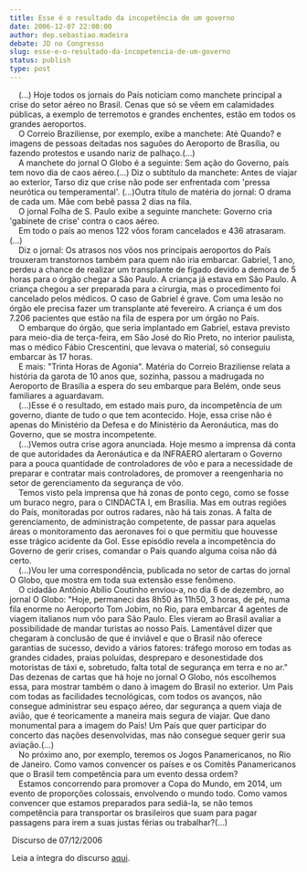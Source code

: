 ```yaml
---
title: Esse é o resultado da incopetência de um governo
date: 2006-12-07 22:00:00
author: dep.sebastiao.madeira
debate: JD no Congresso
slug: esse-e-o-resultado-da-incopetencia-de-um-governo
status: publish 
type: post
---
```


    (...) Hoje todos os jornais do País noticiam como manchete principal a crise do setor aéreo no Brasil. Cenas que só se vêem em calamidades públicas, a exemplo de terremotos e grandes enchentes, estão em todos os grandes aeroportos.   
    O Correio Braziliense, por exemplo, exibe a manchete: Até Quando? e imagens de pessoas deitadas nos saguões do Aeroporto de Brasília, ou fazendo protestos e usando nariz de palhaço.(...)   
    A manchete do jornal O Globo é a seguinte: Sem ação do Governo, país tem novo dia de caos aéreo.(...) Diz o subtítulo da manchete: Antes de viajar ao exterior, Tarso diz que crise não pode ser enfrentada com 'pressa neurótica ou temperamental'. (...)Outra título de matéria do jornal: O drama de cada um. Mãe com bebê passa 2 dias na fila.   
    O jornal Folha de S. Paulo exibe a seguinte manchete: Governo cria 'gabinete de crise' contra o caos aéreo.   
    Em todo o país ao menos 122 vôos foram cancelados e 436 atrasaram.(...)   
    Diz o jornal: Os atrasos nos vôos nos principais aeroportos do País trouxeram transtornos também para quem não iria embarcar. Gabriel, 1 ano, perdeu a chance de realizar um transplante de fígado devido a demora de 5 horas para o órgão chegar a São Paulo. A criança já estava em São Paulo. A criança chegou a ser preparada para a cirurgia, mas o procedimento foi cancelado pelos médicos. O caso de Gabriel é grave. Com uma lesão no órgão ele precisa fazer um transplante até fevereiro. A criança é um dos 7.206 pacientes que estão na fila de espera por um órgão no País.   
    O embarque do órgão, que seria implantado em Gabriel, estava previsto para meio-dia de terça-feira, em São José do Rio Preto, no interior paulista, mas o médico Fábio Crescentini, que levava o material, só conseguiu embarcar às 17 horas.   
    E mais: "Trinta Horas de Agonia". Matéria do Correio Braziliense relata a história da garota de 10 anos que, sozinha, passou a madrugada no Aeroporto de Brasília a espera do seu embarque para Belém, onde seus familiares a aguardavam.   
    (...)Esse é o resultado, em estado mais puro, da incompetência de um governo, diante de tudo o que tem acontecido. Hoje, essa crise não é apenas do Ministério da Defesa e do Ministério da Aeronáutica, mas do Governo, que se mostra incompetente.   
    (...)Vemos outra crise agora anunciada. Hoje mesmo a imprensa dá conta de que autoridades da Aeronáutica e da INFRAERO alertaram o Governo para a pouca quantidade de controladores de vôo e para a necessidade de preparar e contratar mais controladores, de promover a reengenharia no setor de gerenciamento da segurança de vôo.   
    Temos visto pela imprensa que há zonas de ponto cego, como se fosse um buraco negro, para o CINDACTA I, em Brasília. Mas em outras regiões do País, monitoradas por outros radares, não há tais zonas. A falta de gerenciamento, de administração competente, de passar para aquelas áreas o monitoramento das aeronaves foi o que permitiu que houvesse esse trágico acidente da Gol. Esse episódio revela a incompetência do Governo de gerir crises, comandar o País quando alguma coisa não dá certo.   
    (...)Vou ler uma correspondência, publicada no setor de cartas do jornal O Globo, que mostra em toda sua extensão esse fenômeno.   
    O cidadão Antônio Abílio Coutinho enviou-a, no dia 6 de dezembro, ao jornal O Globo: "Hoje, permaneci das 8h50 às 11h50, 3 horas, de pé, numa fila enorme no Aeroporto Tom Jobim, no Rio, para embarcar 4 agentes de viagem italianos num vôo para São Paulo. Eles vieram ao Brasil avaliar a possibilidade de mandar turistas ao nosso País. Lamentável dizer que chegaram à conclusão de que é inviável e que o Brasil não oferece garantias de sucesso, devido a vários fatores: tráfego moroso em todas as grandes cidades, praias poluídas, despreparo e desonestidade dos motoristas de táxi e, sobretudo, falta total de segurança em terra e no ar." Das dezenas de cartas que há hoje no jornal O Globo, nós escolhemos essa, para mostrar também o dano à imagem do Brasil no exterior. Um País com todas as facilidades tecnológicas, com todos os avanços, não consegue administrar seu espaço aéreo, dar segurança a quem viaja de avião, que é teoricamente a maneira mais segura de viajar. Que dano monumental para a imagem do País! Um País que quer participar do concerto das nações desenvolvidas, mas não consegue sequer gerir sua aviação.(...)   
    No próximo ano, por exemplo, teremos os Jogos Panamericanos, no Rio de Janeiro. Como vamos convencer os países e os Comitês Panamericanos que o Brasil tem competência para um evento dessa ordem?   
    Estamos concorrendo para promover a Copa do Mundo, em 2014, um evento de proporções colossais, envolvendo o mundo todo. Como vamos convencer que estamos preparados para sediá-la, se não temos competência para transportar os brasileiros que suam para pagar passagens para irem a suas justas férias ou trabalhar?(...)  
  
 Discurso de 07/12/2006  
  
 Leia a íntegra do discurso [aqui](http://www.camara.gov.br/internet/plenario/notas/ordinari/v071206.pdf).
